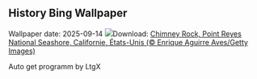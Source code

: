## History Bing Wallpaper
Wallpaper date: 2025-09-14
![](https://www.bing.com/th?id=OHR.PointReyesSeashore_FR-CA7871532058_UHD.jpg&w=1000)Download: [Chimney Rock, Point Reyes National Seashore, Californie, États-Unis (© Enrique Aguirre Aves/Getty Images)](https://www.bing.com/th?id=OHR.PointReyesSeashore_FR-CA7871532058_UHD.jpg)

Auto get programm by LtgX
